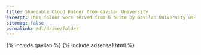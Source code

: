 ```yaml
---
title: Shareable Cloud Folder from Gavilan University
excerpt: This folder were served from G Suite by Gavilan University users
sitemap: false
permalink: /dl/drive/folder
---
```

{% include gavilan %}
{% include adsense1.html %}
